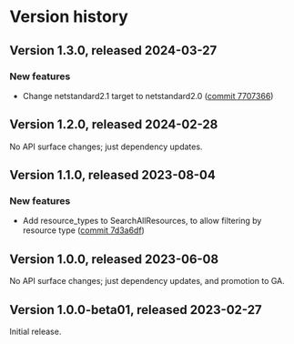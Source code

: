 # Version history

## Version 1.3.0, released 2024-03-27

### New features

- Change netstandard2.1 target to netstandard2.0 ([commit 7707366](https://github.com/googleapis/google-cloud-dotnet/commit/77073662b153c73c7f9a869ede1376f4c7a12661))

## Version 1.2.0, released 2024-02-28

No API surface changes; just dependency updates.

## Version 1.1.0, released 2023-08-04

### New features

- Add resource_types to SearchAllResources, to allow filtering by resource type ([commit 7d3a6df](https://github.com/googleapis/google-cloud-dotnet/commit/7d3a6df92cd44e93ec358dc1e7b4014538a086dd))

## Version 1.0.0, released 2023-06-08

No API surface changes; just dependency updates, and promotion to GA.

## Version 1.0.0-beta01, released 2023-02-27

Initial release.
